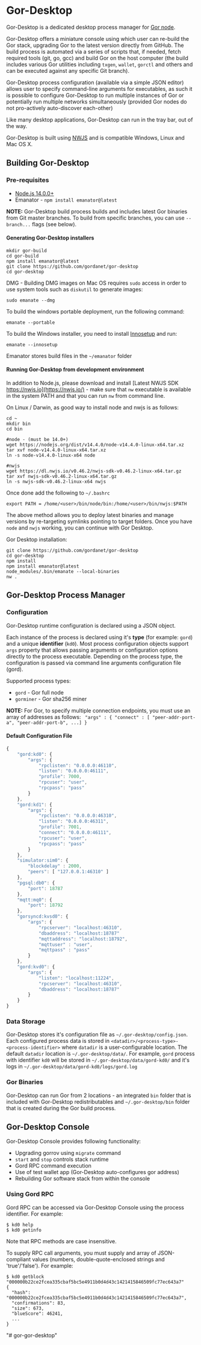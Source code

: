 # Gor-Desktop

Gor-Desktop is a dedicated desktop process manager for [Gor node](https://github.com/gordanet/gord).


Gor-Desktop offers a miniature console using which user can re-build the Gor stack, upgrading Gor to the latest version directly from GitHub. The build process is automated via a series of scripts that, if
needed, fetch required tools (git, go, gcc) and build Gor on the host computer (the build includes various Gor utilities including `txgen`, `wallet`, `gorctl` and others and can be executed against any specific Git branch).  

Gor-Desktop process configuration (available via a simple JSON editor) allows user to specify command-line arguments for executables, as such it is possible to configure Gor-Desktop to run multiple instances of Gor or potentially run multiple networks simultaneously (provided Gor nodes do not pro-actively auto-discover each-other)

Like many desktop applications, Gor-Desktop can run in the tray bar, out of the way.

Gor-Desktop is built using [NWJS](https://nwjs.io) and is compatible Windows, Linux and Mac OS X.


## Building Gor-Desktop

### Pre-requisites

- [Node.js 14.0.0+](https://nodejs.org/)
- Emanator - `npm install emanator@latest`


**NOTE:** Gor-Desktop build process builds and includes latest Gor binaries from Git master branches. 
To build from specific branches, you can use `--branch...` flags (see below).

#### Generating Gor-Desktop installers
```
mkdir gor-build
cd gor-build
npm install emanator@latest
git clone https://github.com/gordanet/gor-desktop
cd gor-desktop
```


DMG - Building DMG images on Mac OS requires `sudo` access in order to use system tools such as `diskutil` to generate images: 
```
sudo emanate --dmg
```

To build the windows portable deployment, run the following command:
```
emanate --portable
```

To build the Windows installer, you need to install [Innosetup](https://jrsoftware.org/isdl.php) and run:
```
emanate --innosetup
```


Emanator stores build files in the `~/emanator` folder

#### Running Gor-Desktop from development environment


In addition to Node.js, please download and install [Latest NWJS SDK https://nwjs.io](https://nwjs.io/) - make sure that `nw` executable is available in the system PATH and that you can run `nw` from command line.

On Linux / Darwin, as good way to install node and nwjs is as follows:

```
cd ~
mkdir bin
cd bin

#node - (must be 14.0+)
wget https://nodejs.org/dist/v14.4.0/node-v14.4.0-linux-x64.tar.xz
tar xvf node-v14.4.0-linux-x64.tar.xz
ln -s node-v14.4.0-linux-x64 node

#nwjs
wget https://dl.nwjs.io/v0.46.2/nwjs-sdk-v0.46.2-linux-x64.tar.gz
tar xvf nwjs-sdk-v0.46.2-linux-x64.tar.gz
ln -s nwjs-sdk-v0.46.2-linux-x64 nwjs

```
Once done add the following to `~/.bashrc`
```
export PATH = /home/<user>/bin/node/bin:/home/<user>/bin/nwjs:$PATH
```

The above method allows you to deploy latest binaries and manage
versions by re-targeting symlinks pointing to target folders.
Once you have `node` and `nwjs` working, you can continue with
Gor Desktop.

Gor Desktop installation:

```
git clone https://github.com/gordanet/gor-desktop
cd gor-desktop
npm install
npm install emanator@latest
node_modules/.bin/emanate --local-binaries
nw .
```



## Gor-Desktop Process Manager

### Configuration

Gor-Desktop runtime configuration is declared using a JSON object.  

Each instance of the process is declared using it's **type** (for example: `gord`) and a unique **identifier** (`kd0`).  Most process configuration objects support `args` property that allows
passing arguments or configuration options directly to the process executable.  Depending on the process type, the configuration is passed via command line arguments configuration file (gord).

Supported process types:
- `gord` - Gor full node
- `gorminer` - Gor sha256 miner

**NOTE:** For Gor, to specify multiple connection endpoints, you must use an array of addresses as follows: ` "args" : { "connect" : [ "peer-addr-port-a", "peer-addr-port-b", ...] }`

#### Default Configuration File
```js
{
	"gord:kd0": {
		"args": {
			"rpclisten": "0.0.0.0:46110",
			"listen": "0.0.0.0:46111",
			"profile": 7000,
			"rpcuser": "user",
			"rpcpass": "pass"
		}
	},
	"gord:kd1": {
		"args": {
			"rpclisten": "0.0.0.0:46310",
			"listen": "0.0.0.0:46311",
			"profile": 7001,
			"connect": "0.0.0.0:46111",
			"rpcuser": "user",
			"rpcpass": "pass"
		}
	},
	"simulator:sim0": {
        "blockdelay" : 2000,
		"peers": [ "127.0.0.1:46310" ]
	},
	"pgsql:db0": {
		"port": 18787
	},
	"mqtt:mq0": {
		"port": 18792
	},
	"gorsyncd:kvsd0": {
		"args": {
			"rpcserver": "localhost:46310",
			"dbaddress": "localhost:18787"
			"mqttaddress": "localhost:18792",
			"mqttuser" : "user",
			"mqttpass" : "pass"
		}
	},
	"gord:kvd0": {
		"args": {
			"listen": "localhost:11224",
			"rpcserver": "localhost:46310",
			"dbaddress": "localhost:18787"
		}
	}
}
```

### Data Storage

Gor-Desktop stores it's configuration file as `~/.gor-desktop/config.json`.  Each configured process data is stored in `<datadir>/<process-type>-<process-identifier>` where `datadir` is a user-configurable location.  The default `datadir` location is `~/.gor-desktop/data/`.  For example, `gord` process with identifier `kd0` will be stored in `~/.gor-desktop/data/gord-kd0/` and it's logs in `~/.gor-desktop/data/gord-kd0/logs/gord.log`

### Gor Binaries

Gor-Desktop can run Gor from 2 locations - an integrated `bin` folder that is included with Gor-Desktop redistributables and `~/.gor-desktop/bin` folder that is created during the Gor build process. 

## Gor-Desktop Console

Gor-Desktop Console provides following functionality:
- Upgrading gorrov using `migrate` command
- `start` and `stop` controls stack runtime
- Gord RPC command execution
- Use of test wallet app (Gor-Desktop auto-configures gor address)
- Rebuilding Gor software stack from within the console

### Using Gord RPC

Gord RPC can be accessed via Gor-Desktop Console using the process identifier. For example:
```
$ kd0 help
$ kd0 getinfo
```
Note that RPC methods are case insensitive.

To supply RPC call arguments, you must supply and array of JSON-compliant values (numbers, double-quote-enclosed strings and 'true'/'false').  For example:
```
$ kd0 getblock "000000b22ce2fcea335cbaf5bc5e4911b0d4d43c1421415846509fc77ec643a7"
{
  "hash": "000000b22ce2fcea335cbaf5bc5e4911b0d4d43c1421415846509fc77ec643a7",
  "confirmations": 83,
  "size": 673,
  "blueScore": 46241,
  ...
}
```

"# gor-gor-desktop" 
